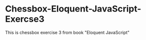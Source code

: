 # Chessbox-Eloquent-JavaScript-Exercse3
This is chessbox exercise 3 from book "Eloquent JavaScript"

